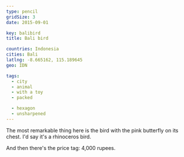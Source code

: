 ```yaml
---
type: pencil
gridSize: 3
date: 2015-09-01

key: balibird
title: Bali bird

countries: Indonesia
cities: Bali
latlng: -8.665162, 115.189645
geo: IDN

tags:
  - city
  - animal
  - with a toy
  - packed

  - hexagon
  - unsharpened
---
```


The most remarkable thing here is the bird with the pink butterfly on its chest. I'd say it's a rhinoceros bird.

And then there's the price tag: 4,000 rupees.
